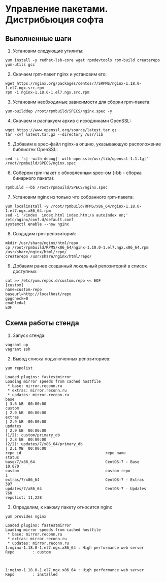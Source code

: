 # Управление пакетами. Дистрибьюция софта 
## Выполненные шаги
1. Установим следующие утилиты: 
``` 
yum install -y redhat-lsb-core wget rpmdevtools rpm-build createrepo yum-utils gcc
```
2. Скачаем rpm-пакет nginx и установим его:
```
wget https://nginx.org/packages/centos/7/SRPMS/nginx-1.18.0-1.el7.ngx.src.rpm
rpm -i nginx-1.18.0-1.el7.ngx.src.rpm
```
3. Установим необходимые зависимости для сборки rpm-пакета:
```
yum-builddep /root/rpmbuild/SPECS/nginx.spec -y
```
4. Скачаем и распакуем архив с исходниками OpenSSL:
```
wget https://www.openssl.org/source/latest.tar.gz
tar -xvf latest.tar.gz --directory /usr/lib
```
5. Добавим в spec-файл nginx-a опцию, указывающую расположение библиотек OpenSSL:
```
sed -i 's|--with-debug|--with-openssl=/usr/lib/openssl-1.1.1g|' /root/rpmbuild/SPECS/nginx.spec
```
6. Соберем rpm-пакет с обновленным spec-ом (-bb - сборка бинарного пакета):
```
rpmbuild --bb /root/rpmbuild/SPECS/nginx.spec
```
7. Установим nginx из только что собранного rpm-пакета:
```
yum localinstall -y /root/rpmbuild/RPMS/x86_64/nginx-1.18.0-1.el7.ngx.x86_64.rpm 
sed -i '/index  index.html index.htm;/a autoindex on;' /etc/nginx/conf.d/default.conf
systemctl enable --now nginx
```
8. Создадим rpm-репозиторий:
```
mkdir /usr/share/nginx/html/repo
cp /root/rpmbuild/RPMS/x86_64/nginx-1.18.0-1.el7.ngx.x86_64.rpm /usr/share/nginx/html/repo/
createrepo /usr/share/nginx/html/repo/
```
9. Добавим ранее созданный локальный репозиторий в список доступных:
```
cat >> /etc/yum.repos.d/custom.repo << EOF
[custom]
name=custom-repo
baseurl=http://localhost/repo
gpgcheck=0
enabled=1
EOF
```
## Схема работы стенда

1. Запуск стенда:
```
vagrant up
vagrant ssh
```
2. Вывод списка подключенных репозиториев:
```
yum repolist
```

```
Loaded plugins: fastestmirror
Loading mirror speeds from cached hostfile
 * base: mirror.reconn.ru
 * extras: mirror.reconn.ru
 * updates: mirror.reconn.ru
base                                                                     | 3.6 kB  00:00:00     
custom                                                                   | 2.9 kB  00:00:00     
extras                                                                   | 2.9 kB  00:00:00     
updates                                                                  | 2.9 kB  00:00:00     
(1/2): custom/primary_db                                                 | 2.8 kB  00:00:00     
(2/2): updates/7/x86_64/primary_db                                       | 2.1 MB  00:00:00     
repo id                                     repo name                                     status
base/7/x86_64                               CentOS-7 - Base                               10,070
custom                                      custom-repo                                        1
extras/7/x86_64                             CentOS-7 - Extras                                397
updates/7/x86_64                            CentOS-7 - Updates                               760
repolist: 11,228
```
3. Определим, к какому пакету относится nginx
```
yum provides nginx
```
```
Loaded plugins: fastestmirror
Loading mirror speeds from cached hostfile
 * base: mirror.reconn.ru
 * extras: mirror.reconn.ru
 * updates: mirror.reconn.ru
1:nginx-1.18.0-1.el7.ngx.x86_64 : High performance web server
Repo        : custom



1:nginx-1.18.0-1.el7.ngx.x86_64 : High performance web server
Repo        : installed




```
